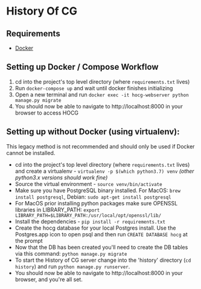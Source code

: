 # History Of CG

Requirements
------------------------

- [Docker](https://docs.docker.com/engine/install/)
  
Setting up Docker / Compose Workflow
------------------------

1. cd into the project's top level directory (where `requirements.txt` lives)
1. Run `docker-compose up` and wait until docker finishes initializing
1. Open a new terminal and run `docker exec -it hocg-webserver python manage.py migrate`
1. You should now be able to navigate to http://localhost:8000 in your browser to access HOCG

Setting up without Docker (using virtualenv):
------------------------

This legacy method is not recommended and should only be used if Docker cannot be installed.

  * cd into the project's top level directory (where `requirements.txt` lives) and create a virtualenv - `virtualenv -p $(which python3.7) venv` _(other python3.x versions should work fine)_
  * Source the virtual environment - `source venv/bin/activate`
  * Make sure you have PostgreSQL binary installed. For MacOS: `brew install postgresql`, Debian: `sudo apt-get install postgresql`
  * For MacOS prior installing python packages make sure OPENSSL libraries in LIBRARY_PATH: `export LIBRARY_PATH=$LIBRARY_PATH:/usr/local/opt/openssl/lib/`
  * Install the dependencies - `pip install -r requirements.txt`
  * Create the hocg database for your local Postgres install. Use the Postgres.app icon to open psql and then run `CREATE DATABASE hocg` at the prompt
  * Now that the DB has been created you'll need to create the DB tables via this command: `python manage.py migrate`
  * To start the History of CG server change into the 'history' directory (`cd history`) and run `python manage.py runserver`.
  * You should now be able to navigate to http://localhost:8000 in your browser, and you're all set.
